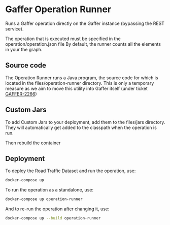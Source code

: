 Gaffer Operation Runner
===========================

Runs a Gaffer operation directly on the Gaffer instance (bypassing the REST service).

The operation that is executed must be specified in the operation/operation.json file
By default, the runner counts all the elements in your the graph.

## Source code
The Operation Runner runs a Java program, the source code for which is located in the files/operation-runner directory. This is only a temporary measure as we aim to move this utility into Gaffer itself (under ticket [GAFFER-2266](https://github.com/gchq/Gaffer/issues/2266))

## Custom Jars
To add Custom Jars to your deployment, add them to the files/jars directory. They will automatically get added to the classpath when the operation is run.

Then rebuild the container

## Deployment

To deploy the Road Traffic Dataset and run the operation, use:

```bash
docker-compose up
```

To run the operation as a standalone, use:
```bash
docker-compose up operation-runner
```

And to re-run the operation after changing it, use:
```bash
docker-compose up --build operation-runner
```